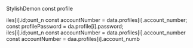 StylishDemon const profile

iles[i].id;ount_n
        const accountNumber = data.profiles[i].account_number;
        const profilePassword = da.profile[i].password;   
iles[i].id;ount_n
        const accountNumber = data.profiles[i].account_number
        const accountNumber = daa.profiles[i].account_numb
